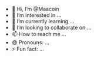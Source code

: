 - 👋 Hi, I’m @Maacoin
- 👀 I’m interested in ...
- 🌱 I’m currently learning ...
- 💞️ I’m looking to collaborate on ...
- 📫 How to reach me ...
- 😄 Pronouns: ...
- ⚡ Fun fact: ...

<!---
Maacoin/Maacoin is a ✨ special ✨ repository because its `README.md` (this file) appears on your GitHub profile.
You can click the Preview link to take a look at your changes.
--->

